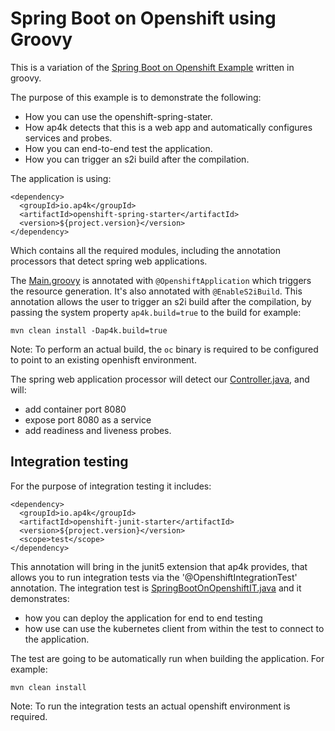 # Spring Boot on Openshift using Groovy

This is a variation of the [Spring Boot on Openshift Example](../spring-boot-on-openshift-example) written in groovy.


The purpose of this example is to demonstrate the following:

- How you can use the openshift-spring-stater.
- How ap4k detects that this is a web app and automatically configures services and probes.
- How you can end-to-end test the application.
- How you can trigger an s2i build after the compilation.


The application is using:

    <dependency>
      <groupId>io.ap4k</groupId>
      <artifactId>openshift-spring-starter</artifactId>
      <version>${project.version}</version>
    </dependency>
    
Which contains all the required modules, including the annotation processors that detect spring web applications.

The [Main.groovy](src/main/groovy/io/ap4k/example/sbonopenshift/Main.groovy) is annotated with `@OpenshiftApplication` which triggers the resource generation.
It's also annotated with `@EnableS2iBuild`. This annotation allows the user to trigger an s2i build after the compilation, by passing the system property 
`ap4k.build=true` to the build for example:

    mvn clean install -Dap4k.build=true

Note: To perform an actual build, the `oc` binary is required to be configured to point to an existing openhisft environment.

The spring web application processor will detect our [Controller.java](src/main/groovy/io/ap4k/example/sbonopenshift/Controller.groovy), and will:

- add container port 8080
- expose port 8080 as a service
- add readiness and liveness probes.

## Integration testing

For the purpose of integration testing it includes:

    <dependency>
      <groupId>io.ap4k</groupId>
      <artifactId>openshift-junit-starter</artifactId>
      <version>${project.version}</version>
      <scope>test</scope>
    </dependency>

This annotation will bring in the junit5 extension that ap4k provides, that allows you to run integration tests via the '@OpenshiftIntegrationTest' annotation.
The integration test is [SpringBootOnOpenshiftIT.java](src/test/groovy/io/ap4k/example/sbonopenshift/SpringBootOnOpenshiftIT.java) and it demonstrates:

- how you can deploy the application for end to end testing
- how use can use the kubernetes client from within the test to connect to the application.

The test are going to be automatically run when building the application. For example:

    mvn clean install
    
Note: To run the integration tests an actual openshift environment is required.
